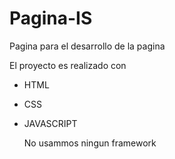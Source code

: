 # Pagina-IS
Pagina para el desarrollo de la pagina

El proyecto es realizado con 
- HTML
- CSS
- JAVASCRIPT

  No usammos ningun framework
